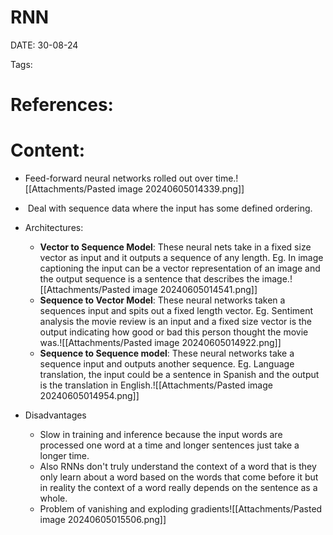 
# RNN


DATE:  30-08-24


Tags:

# References:




# Content:


- Feed-forward neural networks rolled out over time.![[Attachments/Pasted image 20240605014339.png]]
-  Deal with sequence data where the input has some defined ordering.

- Architectures:
	- **Vector to Sequence Model**: These neural nets take in a fixed size vector as input and it outputs a sequence of any length. Eg. In image captioning the input can be a vector representation of an image and the output sequence is a sentence that describes the image.![[Attachments/Pasted image 20240605014541.png]]
	- **Sequence to Vector Model**: These neural networks taken a sequences input and spits out a fixed length vector. Eg. Sentiment analysis the movie review is an input and a fixed size vector is the output indicating how good or bad this person thought the movie was.![[Attachments/Pasted image 20240605014922.png]]
	-  **Sequence to Sequence model**: These neural networks take a sequence input and outputs another sequence. Eg. Language translation, the input could be a sentence in Spanish and the output is the translation in English.![[Attachments/Pasted image 20240605014954.png]]

- Disadvantages
	- Slow in training and inference because the input words are processed one word at a time and longer sentences just take a longer time.
	- Also RNNs don't truly understand the context of a word that is they only learn about a word based on the words that come before it but in reality the context of a word really depends on the sentence as a whole.
	- Problem of vanishing and exploding gradients![[Attachments/Pasted image 20240605015506.png]]




